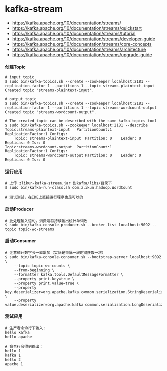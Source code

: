 # kafka-stream

- <https://kafka.apache.org/10/documentation/streams/>
- <https://kafka.apache.org/10/documentation/streams/quickstart>
- <https://kafka.apache.org/10/documentation/streams/tutorial>
- <https://kafka.apache.org/10/documentation/streams/developer-guide>
- <https://kafka.apache.org/10/documentation/streams/core-concepts>
- <https://kafka.apache.org/10/documentation/streams/architecture>
- <https://kafka.apache.org/10/documentation/streams/upgrade-guide>

#### 创建Topic
```
# input topic
$ sudo bin/kafka-topics.sh --create --zookeeper localhost:2181 --replication-factor 1 --partitions 1 --topic streams-plaintext-input
Created topic "streams-plaintext-input".

# output topic
$ sudo bin/kafka-topics.sh --create --zookeeper localhost:2181 --replication-factor 1 --partitions 1 --topic streams-wordcount-output
Created topic "streams-wordcount-output".

# The created topic can be described with the same kafka-topics tool
$ sudo bin/kafka-topics.sh --zookeeper localhost:2181 --describe
Topic:streams-plaintext-input	PartitionCount:1	ReplicationFactor:1	Configs:
	Topic: streams-plaintext-input	Partition: 0	Leader: 0	Replicas: 0	Isr: 0
Topic:streams-wordcount-output	PartitionCount:1	ReplicationFactor:1	Configs:
	Topic: streams-wordcount-output	Partition: 0	Leader: 0	Replicas: 0	Isr: 0
```

#### 运行应用
```
# 上传 zlikun-kafka-stream.jar 到kafka/libs/目录下
$ sudo bin/kafka-run-class.sh com.zlikun.hadoop.WordCount

# 测试测试，在IDE上直接运行程序也是可以的
```

#### 启动Producer
```
# 此处理输入语句，消费端将持续输出统计单词数
$ sudo bin/kafka-console-producer.sh --broker-list localhost:9092 --topic topic-wc-streams
```

#### 启动Consumer
```
# 注意统计数字会一直累加（实际是每隔一段时间获取一次）
$ sudo bin/kafka-console-consumer.sh --bootstrap-server localhost:9092 \
    --topic topic-wc-counts \
    --from-beginning \
    --formatter kafka.tools.DefaultMessageFormatter \
    --property print.key=true \
    --property print.value=true \
    --property key.deserializer=org.apache.kafka.common.serialization.StringDeserializer \
    --property value.deserializer=org.apache.kafka.common.serialization.LongDeserializer
```

#### 测试应用
```
# 生产者命令行下输入：
hello kafka
hello apache

# 命令行会得到输出：
hello 1
kafka 1
hello 2
apache 1
```